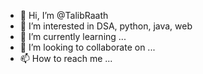 - 👋 Hi, I’m @TalibRaath
- 👀 I’m interested in DSA, python, java, web
- 🌱 I’m currently learning ...
- 💞️ I’m looking to collaborate on ...
- 📫 How to reach me ...

<!---
TalibRaath/TalibRaath is a ✨ special ✨ repository because its `README.md` (this file) appears on your GitHub profile.
You can click the Preview link to take a look at your changes.
--->
